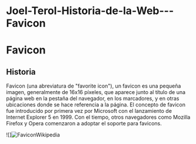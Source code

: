 # Joel-Terol-Historia-de-la-Web---Favicon

# Favicon

## Historia

Favicon (una abreviatura de "favorite icon"), un favicon es una pequeña imagen, generalmente de 16x16 píxeles, que aparece junto al título de una página web en la pestaña del navegador, en los marcadores, y en otras ubicaciones donde se hace referencia a la página.
El concepto de favicon fue introducido por primera vez por Microsoft con el lanzamiento de Internet Explorer 5 en 1999.
Con el tiempo, otros navegadores como Mozilla Firefox y Opera comenzaron a adoptar el soporte para favicons. 


![]![FaviconWikipedia](https://github.com/user-attachments/assets/3d5d8dba-dc44-45ad-9b09-548084f6b212)
